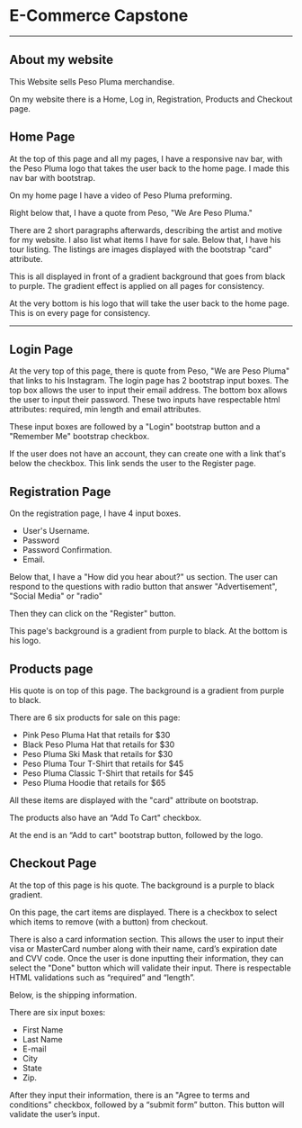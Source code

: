 # E-Commerce Capstone

___

## About my website

This Website sells Peso Pluma merchandise.

On my website there is a Home, Log in, Registration, Products and Checkout page.

## Home Page 

At the top of this page and all my pages, I have a responsive nav bar, with the Peso Pluma logo that takes the user back to the home page. I made this nav bar with bootstrap. 

On my home page I have a video of Peso Pluma preforming.

Right below that, I have a quote from Peso, "We Are Peso Pluma."

There are 2 short paragraphs afterwards, describing the artist and motive for my website. 
I also list what items I have for sale. Below that, I have his tour listing. The listings are images displayed with the bootstrap "card" attribute. 

This is all displayed in front of a gradient background that goes from black to purple. 
The gradient effect is applied on all pages for consistency.

At the very bottom is his logo that will take the user back to the home page. This is on every page for consistency.

____

## Login Page

At the very top of this page, there is quote from Peso, "We are Peso Pluma" that links to his Instagram.
The login page has 2 bootstrap input boxes. The top box allows the user to input their email address. The bottom box allows the user to input their password. These two inputs have respectable html attributes: required, min length and email attributes. 

These input boxes are followed by a "Login" bootstrap button and a "Remember Me" bootstrap checkbox. 

If the user does not have an account, they can create one with a link that's below the checkbox. This link sends the user to the Register page. 

## Registration Page
On the registration page, I have 4 input boxes. 

-	User's Username.
-	Password 
-	Password Confirmation.
-	Email.

Below that, I have a "How did you hear about?" us section.
The user can respond to the questions with radio button that answer "Advertisement", "Social Media" or "radio"

Then they can click on the "Register" button.

This page's background is a gradient from purple to black.
At the bottom is his logo.

## Products page
His quote is on top of this page. 
The background is a gradient from purple to black. 

There are 6 six products for sale on this page:

- Pink Peso Pluma Hat that retails for $30
- Black Peso Pluma Hat that retails for $30
- Peso Pluma Ski Mask that retails for $30 
- Peso Pluma Tour T-Shirt that retails for $45
- Peso Pluma Classic T-Shirt that retails for $45
- Peso Pluma Hoodie that retails for $65

All these items are displayed with the "card" attribute on bootstrap. 

The products also have an “Add To Cart" checkbox.

At the end is an “Add to cart" bootstrap button, followed by the logo.

## Checkout Page

At the top of this page is his quote. The background is a purple to black gradient. 

On this page, the cart items are displayed. There is a checkbox to select which items to remove (with a button) from checkout.  

There is also a card information section.
 This allows the user to input their visa or MasterCard number along with their name, card’s expiration date and CVV code. Once the user is done inputting their information, they can select the "Done" button which will validate their input. There is respectable HTML validations such as “required” and “length”. 

Below, is the shipping information.

There are six input boxes: 
- First Name
- Last Name
- E-mail 
- City
- State
- Zip.

After they input their information, there is an "Agree to terms and conditions" checkbox, followed by a “submit form” button. 
This button will validate the user’s input. 


